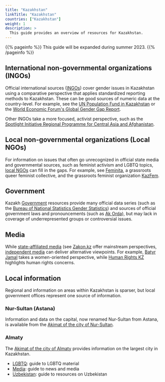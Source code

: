 ```yaml
---
title: "Kazakhstan"
linkTitle: "Kazakhstan"
countries: ["Kazakhstan"]
weight: 1
description: >
  This guide provides an overview of resources for Kazakhstan.
---
```


{{% pageinfo %}}
  This guide will be expanded during summer 2023.
{{% /pageinfo %}}

## International non-governmental organizations (INGOs)
Official international sources ([INGOs](/category/ingo)) cover gender issues in Kazakhstan using a comparative perspective that applies standardized reporting methods to Kazakhstan.  These can be good sources of numeric data at the country-level.  For example, see the 
[UN Population Fund in Kazakhstan](/sources/sources/un_population_fund_kazakhstan/) or the [World Economic Forum's Global Gender Gap Report](/sources/sources/wef_global_gender_gap_report/).

Other INGOs take a more focused, activist perspective, such as the [Spotlight Initiative Regional Programme for Central Asia and Afghanistan](/sources/sources/spotlight_initiative).

## Local non-governmental organizations (Local NGOs)

For information on issues that often go unrecognized in official state media and governmental sources, such as feminist activism and LGBTQ topics, [local NGOs](/category/local-ngo) can fill in the gaps.  For example, see [Feminita](/sources/sources/feminita/), a grassroots queer feminist collective, and the grassroots feminist organization [KazFem](/sources/sources/kazfem/).

## Government

Kazakh [Government](/category/government) resources provide many official data series (such as the [Bureau of National Statistics Gender Statistics](/sources/sources/bureau_of_national_statistics_gender/)) and sources of official government laws and pronouncements (such as [Ak Orda](/sources/sources/ak_orda/)), but may lack in coverage of underrepresented groups or controversial issues.

## Media

While [state-affiliated media](/category/state-affiliated-media/) (see [Zakon.kz](/sources/sources/zakon_kz/) offer mainstream perspectives, [independent media](/category/independent-media/) can deliver alternative viewpoints.  For example,  [Batyr Jamal](/sources/sources/batyr_jamal/) takes a women-oriented perspective, while [Human Rights KZ](/sources/sources/human_rights_kz/) highlights human rights concerns. 

## Local information 

Regional and information on areas within Kazakhstan is sparser, but local government offices represent one source of information.

### Nur-Sultan (Astana)

Information and data on the capital, now renamed Nur-Sultan from Astana, is available from the [Akimat of the city of Nur-Sultan](/sources/sources/akimat_of_the_city_of_nur_sultan/).

### Almaty

The [Akimat of the city of Almaty](/sources/sources/akimat_of_the_city_of_almaty/) provides information on the largest city in Kazakhstan.

* [LGBTQ](/guides/lgbtq): guide to LGBTQ material
* [Media](/guides/media): guide to news and media
* [Uzbekistan](/guides/uzbekistan): guide to resources on Uzbekistan

